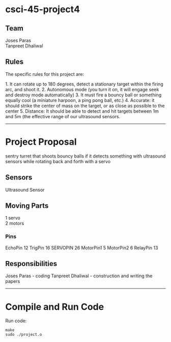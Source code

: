 # csci-45-project4

## Team ##
Joses Paras <br />
Tanpreet Dhaliwal

## Rules ##
<p>The specific rules for this project are:</p>
1. It can rotate up to 180 degrees, detect a stationary target within the firing arc, and shoot it.
2. Autonomous mode (you turn it on, it will engage seek and destroy mode automatically)
3. It must fire a bouncy ball or something equally cool (a miniature harpoon, a ping pong ball, etc.)
4. Accurate: it should strike the center of mass on the target, or as close as possible to the center
5. Distance: It should be able to detect and hit targets between 1m and 5m (the effective range of our ultrasound sensors.

- - - -
# Project Proposal #
<p>sentry turret that shoots bouncy balls if it detects something with ultrasound sensors
while rotating back and forth with a servo</p>

## Sensors ##
Ultrasound Sensor

## Moving Parts ##
1 servo <br />
2 motors

### Pins ###
EchoPin 12
TrigPin 16
SERVOPIN 26
MotorPin1 5
MotorPin2 6
RelayPin 13

## Responsibilities ##
Joses Paras - coding
Tanpreet Dhaliwal - construction and writing the papers

- - - -
# Compile and Run Code #
Run code: <br />
```
make
sudo ./project.o
```
